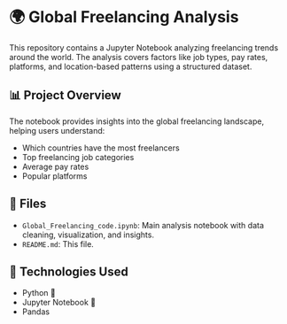 # 🌍 Global Freelancing Analysis

This repository contains a Jupyter Notebook analyzing freelancing trends around the world. The analysis covers factors like job types, pay rates, platforms, and location-based patterns using a structured dataset.

## 📊 Project Overview

The notebook provides insights into the global freelancing landscape, helping users understand:
- Which countries have the most freelancers
- Top freelancing job categories
- Average pay rates
- Popular platforms
## 📁 Files

- `Global_Freelancing_code.ipynb`: Main analysis notebook with data cleaning, visualization, and insights.
- `README.md`: This file.

## 🧰 Technologies Used

- Python 🐍
- Jupyter Notebook 📓
- Pandas
